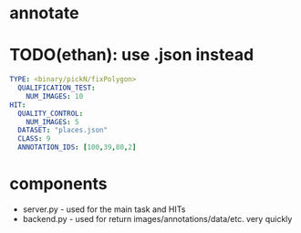 # annotate

# TODO(ethan): use .json instead 
```yaml
TYPE: <binary/pickN/fixPolygon>
  QUALIFICATION_TEST:
    NUM_IMAGES: 10
HIT:
  QUALITY_CONTROL:
    NUM_IMAGES: 5
  DATASET: "places.json"
  CLASS: 9
  ANNOTATION_IDS: [100,39,80,2]
```
# components

- server.py - used for the main task and HITs
- backend.py - used for return images/annotations/data/etc. very quickly

